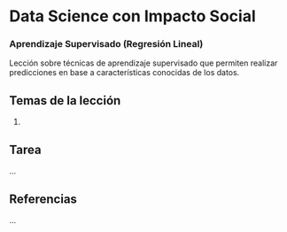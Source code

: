 # Data Science con Impacto Social

### Aprendizaje Supervisado (Regresión Lineal)

Lección sobre técnicas de aprendizaje supervisado que permiten realizar predicciones en base a características conocidas de los datos.

## Temas de la lección

1. 

## Tarea

...

## Referencias

...